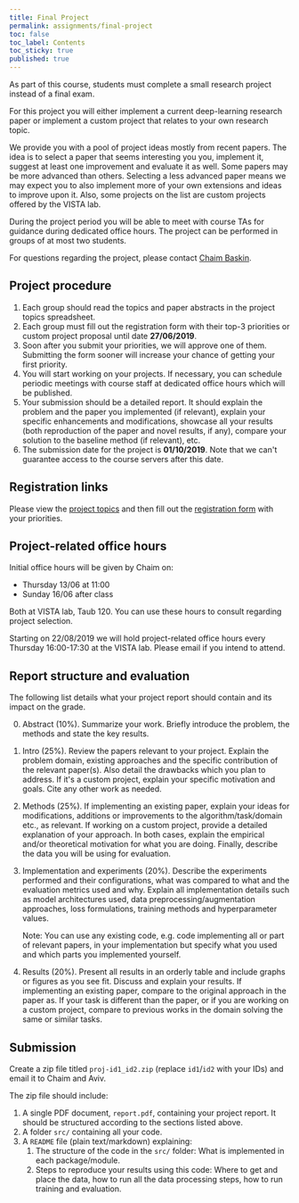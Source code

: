 ```yaml
---
title: Final Project
permalink: assignments/final-project
toc: false
toc_label: Contents
toc_sticky: true
published: true
---
```


As part of this course, students must complete a small research project instead
of a final exam.

For this project you will either implement a current deep-learning
research paper or implement a custom project that relates to your own
research topic.

We provide you with a pool of project ideas mostly from recent papers. The idea
is to select a paper that seems interesting you you, implement it, suggest at
least one improvement and evaluate it as well. Some papers may be more advanced
than others. Selecting a less advanced paper means we may expect you to also
implement more of your own extensions and ideas to improve upon it.  Also, some
projects on the list are custom projects offered by the VISTA lab. 

During the project period you will be able to meet with course TAs for guidance
during dedicated office hours.  The project can be performed in groups of at
most two students.

For questions regarding the project, please contact [Chaim
Baskin](mailto:chaimbaskin@cs.technion.ac.il).

## Project procedure

1. Each group should read the topics and paper abstracts in the project topics spreadsheet.
1. Each group must fill out the registration form with their top-3 priorities
   or custom project proposal until date **27/06/2019**.
1. Soon after you submit your priorities, we will approve one of
   them. Submitting the form sooner will increase your chance of getting your
   first priority.
1. You will start working on your projects.
   If necessary, you can schedule periodic meetings with course staff at dedicated
   office hours which will be published.
1. Your submission should be a detailed report. It should explain the problem
   and the paper you implemented (if relevant), explain your specific
   enhancements and modifications, showcase all your results (both reproduction
   of the paper and novel results, if any), compare your solution to the
   baseline method (if relevant), etc.
1. The submission date for the project is **01/10/2019**.
   Note that we can't guarantee access to the course servers after this date.

## Registration links

Please view the
[project topics](https://docs.google.com/spreadsheets/d/1vH2CsoHo65EnT053YFwEWCXRNhZDwhWm5_-fMmebTzM)
and then fill out the
[registration form](https://forms.gle/qiXMXndNABJTYPbS7) with your priorities.


## Project-related office hours

Initial office hours will be given by Chaim on:
- Thursday 13/06 at 11:00
- Sunday 16/06 after class

Both at VISTA lab, Taub 120. You can use these hours to consult regarding
project selection.

Starting on 22/08/2019 we will hold project-related office hours 
every Thursday 16:00-17:30 at the VISTA lab.
Please email if you intend to attend.

## Report structure and evaluation

The following list details what your project report should contain and its
impact on the grade.

0. Abstract (10%). Summarize your work. Briefly introduce the problem, the
   methods and state the key results.

1. Intro (25%). Review the papers relevant to your project. Explain the
   problem domain, existing approaches and the specific contribution of the
   relevant paper(s). Also detail the drawbacks which you plan to address.
   If it's a custom project, explain your specific motivation and goals.
   Cite any other work as needed.

2. Methods (25%).  If implementing an existing paper,
   explain your ideas for modifications, additions or improvements to the
   algorithm/task/domain etc., as relevant. If working on a custom project,
   provide a detailed explanation of your approach.  In both cases, explain the
   empirical and/or theoretical motivation for what you are doing.  Finally,
   describe the data you will be using for evaluation.

3. Implementation and experiments (20%). 
   Describe the experiments performed and their configurations, what was
   compared to what and the evaluation metrics used and why.
   Explain all implementation details such as model architectures used, data
   preprocessing/augmentation approaches, loss formulations, training methods
   and hyperparameter values.

   Note: You can use any existing code, e.g. code implementing all or part of
   relevant papers, in your implementation but specify what you used and
   which parts you implemented yourself.

4. Results (20%). Present all results in an orderly table and include graphs or
   figures as you see fit.
   Discuss and explain your results. If implementing an existing paper,
   compare to the original approach in the paper as. If your task
   is different than the paper, or if you are working on a custom project,
   compare to previous works in the domain solving the same or similar tasks.


## Submission

Create a zip file titled `proj-id1_id2.zip` (replace `id1`/`id2` with your
IDs) and email it to Chaim and Aviv.

The zip file should include:
1. A single PDF document, `report.pdf`, containing your project report.
   It should be structured according to the sections listed above.
2. A folder `src/` containing all your code.
3. A `README` file (plain text/markdown) explaining:
    1. The structure of the code in the `src/` folder: What is implemented in
       each package/module.
    2. Steps to reproduce your results using this code: Where to get and place
       the data, how to run all the data processing steps, how to run training
       and evaluation.

